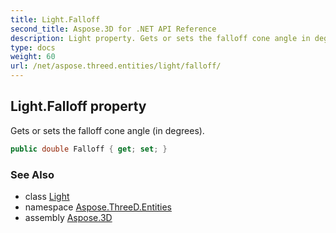 ```yaml
---
title: Light.Falloff
second_title: Aspose.3D for .NET API Reference
description: Light property. Gets or sets the falloff cone angle in degrees
type: docs
weight: 60
url: /net/aspose.threed.entities/light/falloff/
---
```

## Light.Falloff property

Gets or sets the falloff cone angle (in degrees).

```csharp
public double Falloff { get; set; }
```

### See Also

* class [Light](../)
* namespace [Aspose.ThreeD.Entities](../../../aspose.threed.entities/)
* assembly [Aspose.3D](../../../)


